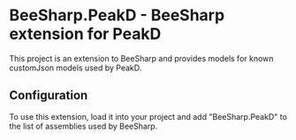 # BeeSharp.PeakD - BeeSharp extension for PeakD
This project is an extension to BeeSharp and provides
models for known customJson models used by PeakD.

## Configuration
To use this extension, load it into your project and add "BeeSharp.PeakD"
to the list of assemblies used by BeeSharp.